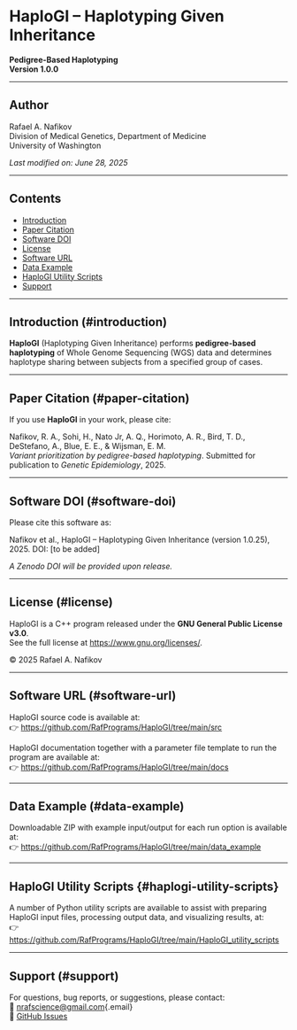 # HaploGI – Haplotyping Given Inheritance

**Pedigree-Based Haplotyping**\
**Version 1.0.0**

------------------------------------------------------------------------

## Author

Rafael A. Nafikov\
Division of Medical Genetics, Department of Medicine\
University of Washington

*Last modified on: June 28, 2025*

------------------------------------------------------------------------

## Contents

-   [Introduction](#introduction)
-   [Paper Citation](#paper-citation)
-   [Software DOI](#software-doi)
-   [License](#license)
-   [Software URL](#software-url)
-   [Data Example](#data-example)
-   [HaploGI Utility Scripts](#haplogi-utility-scripts)
-   [Support](#support)

------------------------------------------------------------------------

## Introduction (#introduction)

**HaploGI** (Haplotyping Given Inheritance) performs **pedigree-based haplotyping** of Whole Genome Sequencing (WGS) data and determines haplotype sharing between subjects from a specified group of cases.

------------------------------------------------------------------------

## Paper Citation (#paper-citation)

If you use **HaploGI** in your work, please cite:

Nafikov, R. A., Sohi, H., Nato Jr, A. Q., Horimoto, A. R., Bird, T. D., DeStefano, A., Blue, E. E., & Wijsman, E. M.\
*Variant prioritization by pedigree-based haplotyping*. Submitted for publication to *Genetic Epidemiology*, 2025.

------------------------------------------------------------------------

## Software DOI (#software-doi)

Please cite this software as:

Nafikov et al., HaploGI – Haplotyping Given Inheritance (version 1.0.25), 2025. DOI: [to be added]

*A Zenodo DOI will be provided upon release.*

------------------------------------------------------------------------

## License (#license)

HaploGI is a C++ program released under the **GNU General Public License v3.0**.\
See the full license at <https://www.gnu.org/licenses/>.

© 2025 Rafael A. Nafikov

------------------------------------------------------------------------

## Software URL (#software-url)

HaploGI source code is available at:\
👉 <https://github.com/RafPrograms/HaploGI/tree/main/src>

HaploGI documentation together with a parameter file template to run the program are available at:\
👉 <https://github.com/RafPrograms/HaploGI/tree/main/docs>

------------------------------------------------------------------------

## Data Example (#data-example)

Downloadable ZIP with example input/output for each run option is available at:\
👉 <https://github.com/RafPrograms/HaploGI/tree/main/data_example>

------------------------------------------------------------------------

## HaploGI Utility Scripts {#haplogi-utility-scripts}

A number of Python utility scripts are available to assist with preparing HaploGI input files, processing output data, and visualizing results, at:\
👉 <https://github.com/RafPrograms/HaploGI/tree/main/HaploGI_utility_scripts>

------------------------------------------------------------------------

## Support (#support)

For questions, bug reports, or suggestions, please contact:\
📧 [nrafscience\@gmail.com](mailto:nrafscience@gmail.com){.email}\
🔗 [GitHub Issues](https://github.com/RafPrograms/HaploGI/issues)
